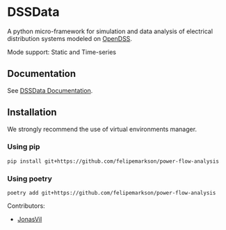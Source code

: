 # DSSData


A python micro-framework for simulation and data analysis of electrical distribution systems modeled on [OpenDSS](https://www.epri.com/#/pages/sa/opendss?lang=en).

Mode support: Static and Time-series


## Documentation

See [DSSData Documentation](https://felipemarkson.github.io/power-flow-analysis/).

## Installation

We strongly recommend the use of virtual environments manager.


### Using pip

```console
pip install git+https://github.com/felipemarkson/power-flow-analysis
```

### Using poetry

```console
poetry add git+https://github.com/felipemarkson/power-flow-analysis
```

Contributors: 

- [JonasVil](https://github.com/felipemarkson/power-flow-analysis/commits?author=JonasVil)

<!--
### ```powerflow.losses_tools.get_total_pd_elements_losses(powerflow.systemclass.SystemClass)```

Retorna um [pandas.Dataframe](https://pandas.pydata.org/pandas-docs/stable/reference/api/pandas.DataFrame.html) com os dados do somatório das perdas de todos os elementos do tipo PD (Power Delivery). Apresenta as perdas ativas(kW) e reativas(kVAr). Ex:

|         name       |  kw_losses_total  | kvar_losses_total |
|--------------------|-------------------|-------------------|
|   all_pd_elements  |       112.398     |      327.926      |

Obs: Apesar dos capacitores serem tratados como um elemento do tipo PD, eles não são considerados.


### ```powerflow.losses_tools.get_transformer_losses(powerflow.systemclass.SystemClass)```
Retorna um [pandas.Dataframe](https://pandas.pydata.org/pandas-docs/stable/reference/api/pandas.DataFrame.html) com os dados referentes as perdas um a um dos transformadores conectaods à rede. Além disso, é apresentado o valor referente as perdas totais relacionadas aos transformadores. Apresenta as perdas ativas(kW) e reativas(kVAr).

### ```powerflow.losses_tools.get_all_pd_elements_losses(powerflow.systemclass.SystemClass)```
Retorna um [pandas.Dataframe](https://pandas.pydata.org/pandas-docs/stable/reference/api/pandas.DataFrame.html) com os dados referentes as perdas um a um dos elementos do tipo PD conectaods à rede. Apresenta as perdas ativas(kW) e reativas(kVAr).

Obs: Apesar dos capacitores serem tratados como um elemento do tipo PD, eles não são considerados.


## Como contribuir

Esteja livre para criar outras classes além do PowerFlow.

Todos atributos das classes devem ser privados, ou seja, iniciar com __ (dois underlines). Com exceção dos atributos que dão acesso ao [OpenDSSDirect.py](https://github.com/dss-extensions/OpenDSSDirect.py)

O acesso ou mudança de um atributo deve ser feita por um método público.

Deve-se definir quais métodos devem ser públicos e quais devem ser privados.

Os métodos privados devem iniciar com __ (dois underlines).

Dê preferência por criar funções (métodos) pequenas que possuem apenas uma única responsabilidade.

Os nomes dos atributos e dos métodos devem ser claros e legíveis, não precisa economizar no tamanho do nome ;).

Envie commits pequenos com poucas alterações por vez.


## Requisitos para Desenvolvimento

[Poetry](https://python-poetry.org/)

-->
